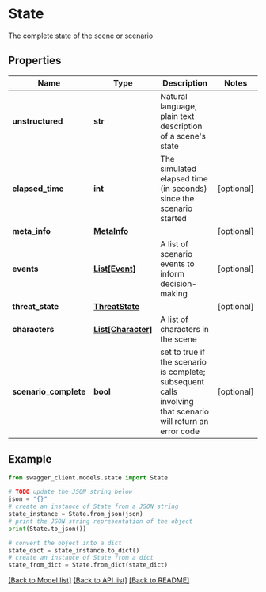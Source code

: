 # State

The complete state of the scene or scenario

## Properties

Name | Type | Description | Notes
------------ | ------------- | ------------- | -------------
**unstructured** | **str** | Natural language, plain text description of a scene&#39;s state | 
**elapsed_time** | **int** | The simulated elapsed time (in seconds) since the scenario started | [optional] 
**meta_info** | [**MetaInfo**](MetaInfo.md) |  | [optional] 
**events** | [**List[Event]**](Event.md) | A list of scenario events to inform decision-making | [optional] 
**threat_state** | [**ThreatState**](ThreatState.md) |  | [optional] 
**characters** | [**List[Character]**](Character.md) | A list of characters in the scene | 
**scenario_complete** | **bool** | set to true if the scenario is complete; subsequent calls involving that scenario will return an error code | [optional] 

## Example

```python
from swagger_client.models.state import State

# TODO update the JSON string below
json = "{}"
# create an instance of State from a JSON string
state_instance = State.from_json(json)
# print the JSON string representation of the object
print(State.to_json())

# convert the object into a dict
state_dict = state_instance.to_dict()
# create an instance of State from a dict
state_from_dict = State.from_dict(state_dict)
```
[[Back to Model list]](../README.md#documentation-for-models) [[Back to API list]](../README.md#documentation-for-api-endpoints) [[Back to README]](../README.md)


